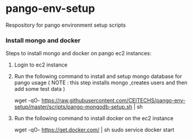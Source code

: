 # pango-env-setup
Respository for pango environment setup scripts

### Install mongo and docker

Steps to install mongo and docker on pango ec2 instances:

1) Login to ec2 instance

2) Run the following command to install and setup mongo database  for pango usage
   ( NOTE : this step installs mongo ,creates users and then add some test data )
   
    wget -qO- https://raw.githubusercontent.com/CEITECHS/pango-env-setup/master/scripts/pango-mongodb-setup.sh | sh

3) Run the following command to install docker on the ec2 instance

     wget -qO- https://get.docker.com/ | sh
     sudo service docker  start


